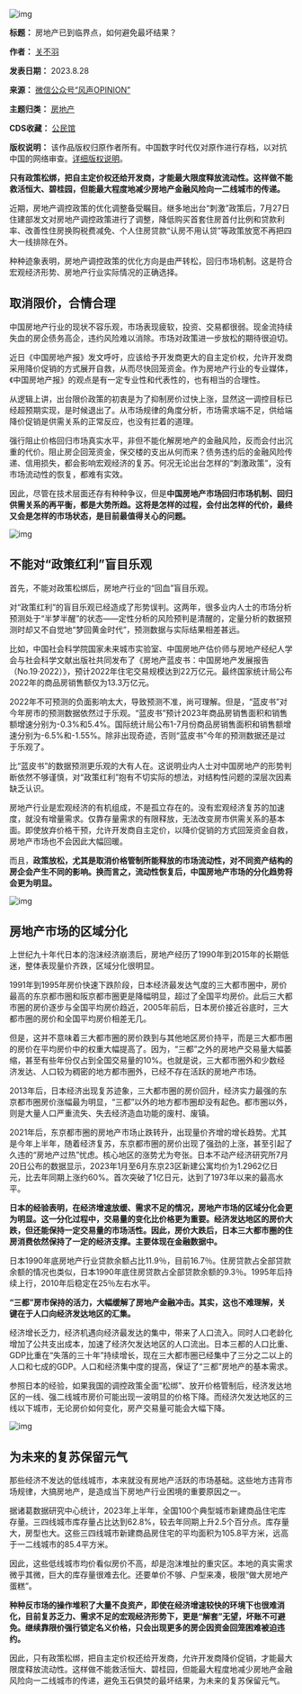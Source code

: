 ![img](https://chinadigitaltimes.net/chinese/files/2023/08/post-699714-64ecbdf62ebd3.)




**标题：** 房地产已到临界点，如何避免最坏结果？  

**作者：** [关不羽](https://chinadigitaltimes.net/space/风声OPINION)  

**发表日期：** 2023.8.28  

**来源：** [微信公众号“风声OPINION”](https://web.archive.org/web/https://mp.weixin.qq.com/s/ba5ZRO8RbEMAkCwO-UXB5w)  

**主题归类：** [房地产](https://chinadigitaltimes.net/space/房地产)  

**CDS收藏：** [公民馆](https://chinadigitaltimes.net/space/%E5%85%AC%E6%B0%91%E9%A6%86)  

**版权说明：** 该作品版权归原作者所有。中国数字时代仅对原作进行存档，以对抗中国的网络审查。[详细版权说明](https://chinadigitaltimes.net/chinese/copyright)。


**只有政策松绑，把自主定价权还给开发商，才能最大限度释放流动性。这样做不能救活恒大、碧桂园，但能最大程度地减少房地产金融风险向一二线城市的传递。** 


近期，房地产调控政策的优化调整备受瞩目。继多地出台“刺激”政策后，7月27日住建部发文对房地产调控政策进行了调整，降低购买首套住房首付比例和贷款利率、改善性住房换购税费减免、个人住房贷款“认房不用认贷”等政策放宽不再把四大一线排除在外。


种种迹象表明，房地产调控政策的优化方向是由严转松，回归市场机制。这是符合宏观经济形势、房地产行业实际情况的正确选择。


取消限价，合情合理
---------


中国房地产行业的现状不容乐观，市场表现疲软，投资、交易都很弱。现金流持续失血的房企债务高企，违约风险难以消除。市场对政策进一步放松的期待很迫切。


近日《中国房地产报》发文呼吁，应该给予开发商更大的自主定价权，允许开发商采用降价促销的方式展开自救，从而尽快回笼资金。作为房地产行业的专业媒体，《中国房地产报》的观点是有一定专业性和代表性的，也有相当的合理性。


从逻辑上讲，出台限价政策的初衷是为了抑制房价过快上涨，显然这一调控目标已经超预期实现，是时候退出了。从市场规律的角度分析，市场需求端不足，供给端降价促销是供需关系的正常反应，也没有拦着的道理。


强行阻止价格回归市场真实水平，非但不能化解房地产的金融风险，反而会付出沉重的代价。阻止房企回笼资金，保交楼的支出从何而来？债务违约后的金融风险传递、信用损失，都会影响宏观经济的复苏。何况无论出台怎样的“刺激政策”，没有市场流动性的恢复，都难有实效。


因此，尽管在技术层面还存有种种争议，但是**中国房地产市场回归市场机制、回归供需关系的再平衡，都是大势所趋。这将是怎样的过程，会付出怎样的代价，最终又会是怎样的市场状态，是目前最值得关心的问题。** 


![img](https://chinadigitaltimes.net/chinese/files/2023/08/post-699714-64ecbdf644f00.)


不能对“政策红利”盲目乐观
-------------


首先，不能对政策松绑后，房地产行业的“回血”盲目乐观。


对“政策红利”的盲目乐观已经造成了形势误判。这两年，很多业内人士的市场分析预测处于“半梦半醒”的状态——定性分析的风险预判是清醒的，定量分析的数据预测时却又不自觉地“梦回黄金时代”，预测数据与实际结果相差甚远。


比如，中国社会科学院国家未来城市实验室、中国房地产估价师与房地产经纪人学会与社会科学文献出版社共同发布了《房地产蓝皮书：中国房地产发展报告（No.19·2022）》，预计2022年住宅交易规模达到22万亿元。最终国家统计局公布2022年的商品房销售额仅为13.3万亿元。‍


2022年不可预测的负面影响太大，导致预测不准，尚可理解。但是，“蓝皮书”对今年房市的预测数据依然过于乐观。“蓝皮书”预计2023年商品房销售面积和销售额增速分别为-0.3%和5.4%。国际统计局公布1-7月份商品房销售面积和销售额增速分别为-6.5%和-1.55%。除非出现奇迹，否则“蓝皮书”今年的预测数据还是过于乐观了。


比“蓝皮书”的数据预测更乐观的大有人在。这说明业内人士对中国房地产的形势判断依然不够谨慎，对“政策红利”抱有不切实际的想法，对结构性问题的深层次因素缺乏认识。


房地产行业是宏观经济的有机组成，不是孤立存在的。没有宏观经济复苏的加速度，就没有增量需求。仅靠存量需求的有限释放，无法改变房市供需关系的基本面。即使放弃价格干预，允许开发商自主定价，以降价促销的方式回笼资金自救，房地产市场也不会因此大幅回暖。


而且，**政策放松，尤其是取消价格管制所能释放的市场流动性，对不同资产结构的房企会产生不同的影响。换而言之，流动性恢复后，中国房地产市场的分化趋势将会更为明显。** 


![img](https://chinadigitaltimes.net/chinese/files/2023/08/post-699714-64ecbdf660ad2.)


房地产市场的区域分化
----------


上世纪九十年代日本的泡沫经济崩溃后，房地产经历了1990年到2015年的长期低迷，整体表现量价齐跌，区域分化很明显。


1991年到1995年房价快速下跌阶段，日本经济最发达气度的三大都市圈中，房价最高的东京都市圈和阪京都市圈更是降幅明显，超过了全国平均房价。此后三大都市圈的房价逐步与全国平均房价趋近，2005年前后，日本房价接近谷底时，三大都市圈的房价和全国平均房价相差无几。


但是，这并不意味着三大都市圈的房价跌到与其他地区房价持平，而是三大都市圈的房价在平均房价中的权重大幅提高了。因为，“三都”之外的房地产交易量大幅萎缩，甚至有些年份仅占到全国交易量的10%。也就是说，三大都市圈外和少数经济发达、人口较为稠密的地方都市圈外，已经不存在活跃的房地产市场。


2013年后，日本经济出现复苏迹象，三大都市圈的房价回升，经济实力最强的东京都市圈房价涨幅最为明显，“三都”以外的地方都市圈却没有起色。都市圈以外，则是大量人口严重流失、失去经济造血功能的废村、废镇。


2021年后，东京都市圈的房地产市场止跌转升，出现量价齐增的增长趋势。尤其是今年上半年，随着经济复苏，东京都市圈的房价出现了强劲的上涨，甚至引起了久违的“房地产过热”忧虑。核心地区的涨势尤为夸张。日本不动产经济研究所7月20日公布的数据显示，2023年1月至6月东京23区新建公寓均价为1.2962亿日元，比去年同期上涨约60%。首次突破了1亿日元，达到了1973年以来的最高水平。


**日本的经验表明，在经济增速放缓、需求不足的情况，房地产市场的区域分化会更为明显。这一分化过程中，交易量的变化比价格更为重要。经济发达地区的房价大跌，但还能保持一定交易量的市场活性。因此，房价大跌后，日本三大都市圈的住房消费依然保持了一定的经济支撑。主要体现在金融数据中。** 


日本1990年底房地产行业贷款余额占比11.9％，目前16.7％。住房贷款占全部贷款余额的情况也类似，日本1990年底住房贷款占全部贷款余额的9.3％。1995年后持续上行，2010年后稳定在25％左右水平。


**“三都”房市保持的活力，大幅缓解了房地产金融冲击。其实，这也不难理解，关键在于人口向经济发达地区的汇集。** 


经济增长乏力，经济机遇向经济最发达的集中，带来了人口流入。同时人口老龄化增加了公共支出成本，加速了经济欠发达地区的人口流出。日本三都的人口比重、GDP比重在“失落的三十年”持续增长，现在三大都市圈已经集中了三分之二以上的人口和七成的GDP。人口和经济集中度的提高，保证了“三都”房地产的基本需求。


参照日本的经验，如果我国的调控政策全面“松绑”、放开价格管制后，经济发达地区的一线、强二线城市房价可能出现一波明显的价格下降。而经济欠发达地区的三线以下城市，无论房价如何变化，房产交易量可能会大幅下降。


![img](https://chinadigitaltimes.net/chinese/files/2023/08/post-699714-64ecbdf691bb1.)


为未来的复苏保留元气
----------


那些经济不发达的低线城市，本来就没有房地产活跃的市场基础。这些地方违背市场规律，大搞房地产，是造成当下房地产行业困境的重要原因之一。


据诸葛数据研究中心统计，2023年上半年，全国100个典型城市新建商品住宅库存量。三四线城市库存量占比达到62.8%，较去年同期上升2.5个百分点。库存量大，房型也大。这些三四线城市新建商品房住宅的平均面积为105.8平方米，远高于一二线城市的85.4平方米。


因此，这些低线城市均价看似房价不高，却是泡沫堆扯的重灾区。本地的真实需求微乎其微，巨大的库存量很难去化。还要单价不够、户型来凑，极限“做大房地产蛋糕”。


**种种反市场的操作堆积了大量不良资产，即使在经济增速较快的环境下也很难消化，目前复苏乏力、需求不足的宏观经济形势下，更是“解套”无望，坏账不可避免。继续靠限价强行锁定名义价格，只会出现更多的房企因资金回笼困难被迫违约。** 


因此，只有政策松绑，把自主定价权还给开发商，允许开发商降价促销，才能最大限度释放流动性。这样做不能救活恒大、碧桂园，但能最大程度地减少房地产金融风险向一二线城市的传递，避免玉石俱焚的最坏结果，为未来的复苏保留元气。

